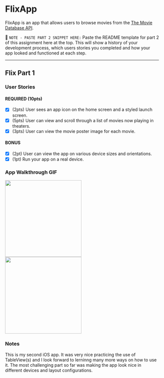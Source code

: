 # FlixApp

FlixApp is an app that allows users to browse movies from the [The Movie Database API](http://docs.themoviedb.apiary.io/#).

📝 `NOTE - PASTE PART 2 SNIPPET HERE:` Paste the README template for part 2 of this assignment here at the top. This will show a history of your development process, which users stories you completed and how your app looked and functioned at each step.

---

## Flix Part 1

### User Stories

#### REQUIRED (10pts)
- [X] (2pts) User sees an app icon on the home screen and a styled launch screen.
- [X] (5pts) User can view and scroll through a list of movies now playing in theaters.
- [X] (3pts) User can view the movie poster image for each movie.

#### BONUS
- [X] (2pt) User can view the app on various device sizes and orientations.
- [X] (1pt) Run your app on a real device.

### App Walkthrough GIF
<img src="http://g.recordit.co/ob6OAPYlmx.gif" width=250><br> <img src="http://g.recordit.co/b1hhGjA9Nv.gif" width=250><br>

### Notes
This is my second iOS app. It was very nice practicing the use of TableView(s) and I look forward to lerninng many more ways on how to use it. The most challenging part so far was making the app look nice in different devices and layout configurations.
